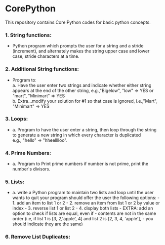 # CorePython

This repository contains Core Python codes for basic python concepts.

### 1. String functions:
  - Python program which prompts the user for a string and a stride (increment), and alternately makes the string upper case and lower case, 
stride characters at a time. 

### 2. Additional String functions:
  - Program to:  
   a. Have the user enter two strings and indicate whether either string appears at the end of the other string, e.g.,"Bigelow", "low" => YES or "mart", "Minimart" => YES   
    b. Extra...modify your solution for #1 so that case is ignored, i.e.,"Mart", "Minimart" => YES 

### 3. Loops:
  - a. Program to have the user enter a string, then loop through the string to generate a new string in which every character is duplicated   
      e.g., "hello" => "hheelllloo". 

### 4. Prime Numbers:
  - a. Program to Print prime numbers if number is not prime, print the number's divisors. 

### 5. Lists:
  - a. write a Python program to maintain two lists and loop until the user wants to quit
       your program should offer the user the following options:
        - 1. add an item to list 1 or 2
        - 2. remove an item from list 1 or 2 by value or index
        - 3. reverse list 1 or list 2
        - 4. display both lists
        - EXTRA: add an option to check if lists are equal, even if
        - contents are not in the same order (i.e, if list 1 is [3, 2,'apple', 4] and list 2 is [2, 3, 4, 'apple'],
        - you should indicate they are the same)

### 6. Remove List Duplicates:


